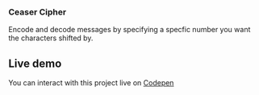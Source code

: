 ### Ceaser Cipher 
Encode and decode messages by specifying a specfic number you want the characters shifted by. 

## Live demo 
You can interact with this project live on [Codepen](https://codepen.io/fox-roberts/pen/vQWxPM)
